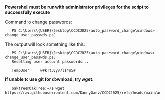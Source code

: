 **Powershell must be run with administrator privileges for the script to successfully execute**


Command to change passwords:   

```console
   PS C:\Users\{USER}\Desktop\CCDC2025\auto_password_change\windows> change_user_passwds.ps1
```

The output will look something like this:

```console
   PS C:\Users\{USER}\Desktop\CCDC2025\auto_password_change\windows> change_user_passwds.ps1
   Resetting user account passwords...

   TempUser     w#k!t32yv7l$*n5#
```

**If unable to use git for download, try wget:**
```console
   oaktree@OakTree:~/$ wget https://raw.githubusercontent.com/DannyGaev/CCDC2025/refs/heads/main/auto_password_change/windows/change_user_passwds.ps1
```
